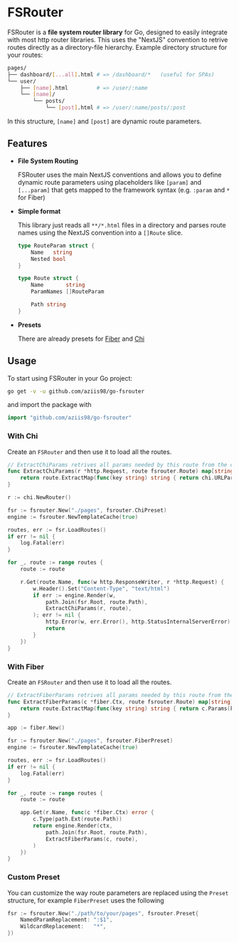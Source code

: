# FSRouter

FSRouter is a **file system router library** for Go, designed to easily integrate with most http router libraries. This uses the "NextJS" convention to retrive routes directly as a directory-file hierarchy. Example directory structure for your routes:

```bash shell
pages/
├── dashboard/[...all].html # => /dashboard/*   (useful for SPAs)
└── user/
    ├── [name].html         # => /user/:name
    └── [name]/
        └── posts/
            └── [post].html # => /user/:name/posts/:post
```

In this structure, `[name]` and `[post]` are dynamic route parameters.

## Features

- **File System Routing**

    FSRouter uses the main NextJS conventions and allows you to define dynamic route parameters using placeholders like `[param]` and `[...param]` that gets mapped to the framework syntax (e.g. `:param` and `*` for Fiber)

- **Simple format**

    This library just reads all `**/*.html` files in a directory and parses route names using the NextJS convention into a `[]Route` slice.

    ```go
    type RouteParam struct {
        Name   string
        Nested bool
    }

    type Route struct {
        Name       string
        ParamNames []RouteParam

        Path string
    }
    ```

- **Presets** 

    There are already presets for [Fiber](https://github.com/gofiber/fiber) and [Chi](https://github.com/go-chi/chi)

## Usage

To start using FSRouter in your Go project:

```bash shell
go get -v -u github.com/aziis98/go-fsrouter
```

and import the package with

```go
import "github.com/aziis98/go-fsrouter"
```

### With Chi

Create an `FSRouter` and then use it to load all the routes.

```go
// ExtractChiParams retrives all params needed by this route from the current context
func ExtractChiParams(r *http.Request, route fsrouter.Route) map[string]string {
    return route.ExtractMap(func(key string) string { return chi.URLParam(r, key) })
}

```

```go
r := chi.NewRouter()

fsr := fsrouter.New("./pages", fsrouter.ChiPreset)
engine := fsrouter.NewTemplateCache(true)

routes, err := fsr.LoadRoutes()
if err != nil {
    log.Fatal(err)
}

for _, route := range routes {
    route := route

    r.Get(route.Name, func(w http.ResponseWriter, r *http.Request) {
        w.Header().Set("Content-Type", "text/html")
        if err := engine.Render(w, 
            path.Join(fsr.Root, route.Path), 
            ExtractChiParams(r, route),
        ); err != nil {
            http.Error(w, err.Error(), http.StatusInternalServerError)
            return
        }
    })
}
```

### With Fiber

Create an `FSRouter` and then use it to load all the routes.

```go
// ExtractFiberParams retrives all params needed by this route from the current context
func ExtractFiberParams(c *fiber.Ctx, route fsrouter.Route) map[string]string {
    return route.ExtractMap(func(key string) string { return c.Params(key) })
}
```

```go
app := fiber.New()

fsr := fsrouter.New("./pages", fsrouter.FiberPreset)
engine := fsrouter.NewTemplateCache(true)

routes, err := fsr.LoadRoutes()
if err != nil {
    log.Fatal(err)
}

for _, route := range routes {
    route := route

    app.Get(r.Name, func(c *fiber.Ctx) error {
        c.Type(path.Ext(route.Path))
        return engine.Render(ctx, 
            path.Join(fsr.Root, route.Path), 
            ExtractFiberParams(c, route),
        )
    })
}
```

### Custom Preset

You can customize the way route parameters are replaced using the `Preset` structure, for example `FiberPreset` uses the following

```go
fsr := fsrouter.New("./path/to/your/pages", fsrouter.Preset{
    NamedParamReplacement: ":$1",
    WildcardReplacement:   "*",
})
```
